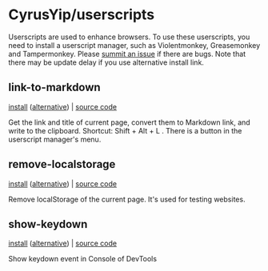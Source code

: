 # CyrusYip/userscripts

<!-- [中文文档](README.zh-CN.md) -->

Userscripts are used to enhance browsers. To use these userscripts, you need to install a userscript manager, such as Violentmonkey, Greasemonkey and Tampermonkey. Please [summit an issue](https://github.com/CyrusYip/userscripts/issues) if there are bugs. Note that there may be update delay if you use alternative install link.

## link-to-markdown

[install][install] ([alternative][alternative]) | [source code][source code]

[install]: https://github.com/CyrusYip/userscripts/raw/main/scripts/link-to-markdown.user.js
[alternative]: https://cdn.jsdelivr.net/gh/CyrusYip/userscripts@main/scripts/link-to-markdown.user.js
[source code]: scripts/link-to-markdown.user.js

Get the link and title of current page, convert them to Markdown link, and write to the clipboard. Shortcut: Shift + Alt + L . There is a button in the userscript manager's menu.

## remove-localstorage

[install](https://github.com/CyrusYip/userscripts/raw/main/scripts/remove-localstorage.user.js)
([alternative]( https://cdn.jsdelivr.net/gh/CyrusYip/userscripts@main/scripts/remove-localstorage.user.js))
|
[source code](scripts/remove-localstorage.user.js)

Remove localStorage of the current page. It's used for testing websites.

## show-keydown

[install](https://github.com/CyrusYip/userscripts/raw/main/scripts/show-keydown.user.js)
([alternative]( https://cdn.jsdelivr.net/gh/CyrusYip/userscripts@main/scripts/show-keydown.user.js))
|
[source code](scripts/show-keydown.user.js)

Show keydown event in Console of DevTools